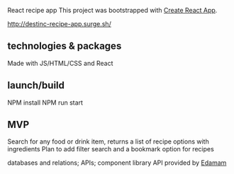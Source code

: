 React recipe app
This project was bootstrapped with [Create React App](https://github.com/facebook/create-react-app).

http://destinc-recipe-app.surge.sh/


## technologies & packages
Made with JS/HTML/CSS and React

## launch/build 
NPM install
NPM run start


## MVP
Search for any food or drink item, returns a list of recipe options with ingredients
Plan to add filter search and a bookmark option for recipes

databases and relations; APIs; component library
API provided by [Edamam](https://developer.edamam.com/)

 

